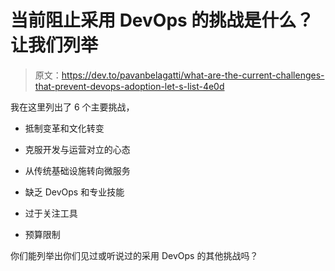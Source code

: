 # 当前阻止采用 DevOps 的挑战是什么？让我们列举

> 原文：<https://dev.to/pavanbelagatti/what-are-the-current-challenges-that-prevent-devops-adoption-let-s-list-4e0d>

我在这里列出了 6 个主要挑战，

*   抵制变革和文化转变

*   克服开发与运营对立的心态

*   从传统基础设施转向微服务

*   缺乏 DevOps 和专业技能

*   过于关注工具

*   预算限制

你们能列举出你们见过或听说过的采用 DevOps 的其他挑战吗？